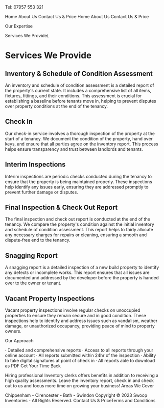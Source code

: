 Tel: 07957 553 321

Home
About Us
Contact Us & Price
Home
About Us
Contact Us & Price

Our Expertise

Services We Provide\

# Services We Provide

## Inventory & Schedule of Condition Assessment
An inventory and schedule of condition assessment is a detailed report of the property's current state. It includes a comprehensive list of all items, fixtures, fittings, and their conditions. This assessment is crucial for establishing a baseline before tenants move in, helping to prevent disputes over property conditions at the end of the tenancy.

## Check In
Our check-in service involves a thorough inspection of the property at the start of a tenancy. We document the condition of the property, hand over keys, and ensure that all parties agree on the inventory report. This process helps ensure transparency and trust between landlords and tenants.

## Interim Inspections
Interim inspections are periodic checks conducted during the tenancy to ensure that the property is being maintained properly. These inspections help identify any issues early, ensuring they are addressed promptly to prevent further damage or disputes.

## Final Inspection & Check Out Report
The final inspection and check out report is conducted at the end of the tenancy. We compare the property's condition against the initial inventory and schedule of condition assessment. This report helps to fairly allocate any necessary charges for repairs or cleaning, ensuring a smooth and dispute-free end to the tenancy.

## Snagging Report
A snagging report is a detailed inspection of a new build property to identify any defects or incomplete works. This report ensures that all issues are documented and addressed by the developer before the property is handed over to the owner or tenant.

## Vacant Property Inspections
Vacant property inspections involve regular checks on unoccupied properties to ensure they remain secure and in good condition. These inspections help to identify and address issues such as vandalism, weather damage, or unauthorized occupancy, providing peace of mind to property owners.


Our Approach

· Detailed and comprehensive reports 
· Access to all reports through your online account 
· All reports submitted within 24hr of the inspection
· Ability to take digital signatures at point of check in 
· All reports able to download as PDF 
Get Your Time Back

Hiring professional Inventory clerks offers benefits in addition to receiving a high quality assessments. Leave the  inventory report, check in and check out to us and focus more time on growing your business! 
Areas We Cover

Chippenham - Cirencester - Bath - Swindon 
Copyright © 2023 Swoop Inventories - All Rights Reserved.
Contact Us & PriceTerms and Conditions
